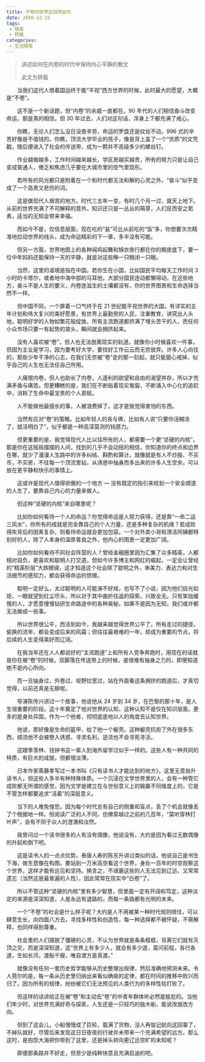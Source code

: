 ```yaml
---
title: 不卷的世界还回得去吗
date: 2016-12-15
tags:
 - 随笔
 - 转载
categories: 
 - 生活随笔
---
```

> 
>讲述如何在内卷的时代中保持内心平静的散文
>
> 此文为转载
>
>

&ensp;&ensp;&ensp;&ensp;当我们这代人借着国运终于能“平视”西方世界的时候，此时最大的愿望，大概是“不卷”。

&ensp;&ensp;&ensp;&ensp;这不是一个新话题，但“内卷”的余威一直都在。90 年代的人们相信奋斗改变命运，那是真的相信，但 30 年过去，人们对这句话，浑身上下都充满了戒心。

&ensp;&ensp;&ensp;&ensp;你瞧，无论人们怎么没日没夜辛劳，命运的罗盘还是纹丝不动，996 式的辛苦好像是不值钱的。你瞧，顶流大学毕业的孩子，像是背上盖了一个“优质”的文凭戳，随后便进入了社会的传送带，成为一颗并不高级多少的螺丝钉。

&ensp;&ensp;&ensp;&ensp;作业越做越多，工作时间越来越长，学区房越买越贵，所有的努力只是让自己变成普通人，倦乏和焦虑几乎要在大城市里的空气里现形。

&ensp;&ensp;&ensp;&ensp;若所有的风光都只是附着在一个和时代都无法和解的心灵之外，“奋斗”似乎变成了一个高贵又悲伤的词。

&ensp;&ensp;&ensp;&ensp;这是做现代人艰苦的地方。时代三五年一变，有时几个月一过，就天上地下。从前的世界充满了不可解释的意外，知识还只是一丛丛的萌芽，人们反而安之若素，适当的无知会带来幸福。

&ensp;&ensp;&ensp;&ensp;而如今不是，仅信息层面，现在吃的“盐”可比从前吃的“饭”多，你想要次次精准地拉动世界的线头，成为命运精彩的下一章，多半没有可能。

&ensp;&ensp;&ensp;&ensp;但另一方面，世界地图上的各种闻鸡起舞和锦衣夜行都在你的眼皮底下，要一位中年妈妈还能保持一天的平静，就是对这些睁一只眼闭一只眼。

&ensp;&ensp;&ensp;&ensp;当然，这里的语境是指在中国。若你生在小国，比如国民平均每天工作时间 3 小时的卡塔尔，或者地中海中部的马耳他，大部分国民连动都懒得动，在这些地方，奋斗不是人生的要义，内卷连滋生的土壤都没有，你的世界图景和生命选择当然不一样。

&ensp;&ensp;&ensp;&ensp;但中国不同，一个屏着一口气终于在 21 世纪能平视世界的大国，有详实的五年计划和伟大复兴的美好愿景，有世界上最勤劳的人民，注重教育，讲究出人头地，聪明好学的人物如繁花般绽放。所有主流跑道都挤满了埋头苦干的人，而任何小众市场只要一有起势的苗头，瞬间就会拥挤起来。

&ensp;&ensp;&ensp;&ensp;没有人喜欢被“卷”，但人也无法脱离现实的轨道。就像你小时候喜欢一件事，但因为主业是学习，因为要考好大学，要找好工作云云而无奈放弃。许多人心向往的，那些少年干净的心志，在我们无奈被“卷”走的那一刻起，就只能狠心戒掉，似乎自己的人生也无法任自己所用。

&ensp;&ensp;&ensp;&ensp;人痛恨内卷，但人也助长了内卷，人逐利的欲望和自由的渴望并存，所以才充满矛盾与痛苦。但更糟糕的是，我们在不断贴着现实匍匐，不断涌入中心化的追赶中，消耗了生命中最宝贵的个人禀赋。

&ensp;&ensp;&ensp;&ensp;人不能做他最擅长的事，人被浪费掉了。这才是我觉得害怕的东西。

&ensp;&ensp;&ensp;&ensp;当然有应对“卷”的策略。比如年轻人的丧与佛，比如有人说“只要你活糊涂了，就活明白了”，似乎都是一种高深莫测的钝感力。

&ensp;&ensp;&ensp;&ensp;但更重要的是，我觉得现代人比以往所有的人，都需要一个更“坚硬的内核”，那是你在这摇摇摆摆的人间，找到的几乎不会动摇的相信，你知道你的终点和边界在哪，就少了漫漫人生路中的许多纠结、斟酌和算计。就像就是有人不炒股、不买币，不买房，不往每一个顶流里钻，从诱惑中抽身而多出来的许多人生空余，可以放在更平静和快乐的事情上。

&ensp;&ensp;&ensp;&ensp;这或许是现代人值得骄傲的一个地方 — 没有既定的指引来规划一个安全顺遂的人生了，要靠自己内心的力量来做人。

&ensp;&ensp;&ensp;&ensp;但这种“坚硬的内核”来自哪里呢？

&ensp;&ensp;&ensp;&ensp;比如你如何看待一个人的命运？你觉得命运是人努力获得，还是靠“一命二运三风水”，你所有的成就是完全靠自己的个人力量，还是多种复杂的机缘？若成败得失背后的因素复杂，则看待命运就会更加包容。一个对外卖小哥和清洁阿姨都特别好的人，除了人本身的温厚善良之外，他内心的图景一定更加广阔。

&ensp;&ensp;&ensp;&ensp;比如你如何看待不同社会阵营的人？曾经金融圈里因为汇集了众多精英，人都相对自负，更喜欢和聪明人打交道，但如今许多博主和网红的崛起，一定会让曾经的“精英阶层”大跌眼镜，这才知道这个社会除了聪明之外，审美力、表达力和对生活细节的感知力，都会获得命运的馈赠。

&ensp;&ensp;&ensp;&ensp;聪明一定好么，太过聪明的人可能演不好戏，也写不了小说，因为他们目光如炬，一眼就望到红尘尽头，所以对于其中曲折往返的探索，兴致全无。只有笨拙缓慢的人，才愿意慢慢钻研生命路途中的各种奥秘。如果不是因为无知，我们或许都无法做成一些事。

&ensp;&ensp;&ensp;&ensp;所以世界很公平，而活到如今，我越来越觉得世界公平了。所有走过的捷径，偷换的流年，都会变成后来的风霜；但往往最艰难的一年，却成为重要的节点，将后续的人生变得美好而辽阔。

&ensp;&ensp;&ensp;&ensp;在我当年还在人人都说好的“主流跑道”上和所有人竞争奔跑时，用现在的话就是你在被“卷”的时候，双脚落在传送带上的时候，是很难有抽身之力的，即便知道绝不是内心所向。

&ensp;&ensp;&ensp;&ensp;而一旦抽身过，外卷过，视野拉宽过，站在外面看这条拥挤的跑道后，才真切觉得，以前还真是无聊呢。

&ensp;&ensp;&ensp;&ensp;导演陈传兴讲过一个故事，他说他从 24 岁到 34 岁，在巴黎的那十年，是人生很重要的阶段。这十年奠定了他对世界的认知，这种认知不是仅在知识层面，更多的是身处异国，作为一个他者，彻彻底底地以人的角度去认知世界。

&ensp;&ensp;&ensp;&ensp;他说，那好像是生命的盔甲，给了他一个躯壳。这种躯壳抗拒了外在很多东西，顺流他不会被卷入诱惑、寻求名利，逆流也不会寻死寻活。

&ensp;&ensp;&ensp;&ensp;这跟季羡林、钱钟书这一辈人到海外留学过似乎一样的。这些人有一种共同的特质，有巨大的成就，但都很淡薄。

&ensp;&ensp;&ensp;&ensp;日本作家斋藤孝写过一本书叫《只有读书人才能达到的地方》，这里无意抬升读书人，但这些人多半有种特殊体质。一个沉浸在文学世界里的人，会有一种管它成败都无所谓的感觉，因为文学是建立在与世俗意义上的输赢不同维度上的，它是不管怎样都要追求“活着”的深层意义。


&ensp;&ensp;&ensp;&ensp;当下的人难免惶恐，因为每个时代总有自己的侧重和盲点，丢了个机会就像丢了个根据地一样。但阅读广泛的人不同，仿佛穿越过之前的几百年，“莫听穿林打叶声”，会有不同于众人的澄澈和淡然。

&ensp;&ensp;&ensp;&ensp;我曾问过一个读书很多的人有没有偶像，他说没有，大约是因为看过无数偶像的升起和倒下吧。

&ensp;&ensp;&ensp;&ensp;这是读书人的一点点优势。泰康人寿的陈东升讲过类似的话，他说自己是书生下海，做生意像在构图，要站到一万米高空看这个世界，身处一百年的时空观察这个世界，这样才能有远见和坚持。换言之，不琢磨这些的人无法见到辽远，又常常遗忘（当然这是最普遍的人性），因此常常在现实中“白卷”了。

&ensp;&ensp;&ensp;&ensp;所以不管这种“坚硬的内核”里有多少智慧，但里面一定有开阔和笃定，这种淡定的来源是深深知道，人是永远有退路的，而每一条路都有光明的未来。

&ensp;&ensp;&ensp;&ensp;一个“不卷”的社会是什么样子呢？大约是人不用被某一种时代规则绑住，可以肆意生长，向四面八方去，寻找多样性和创造性，每一种选择都不被怀疑，不需解释，也同样得到尊重。

&ensp;&ensp;&ensp;&ensp;社会里的人们摆脱了僵硬的心灵，不认为世界就是条条框框，背离它们就有灭顶之灾，而是深深知道，这“世界上有多少人，就会有多少道，莫问前程，各行各道，生如长河，渡船千艘，唯自渡方是真渡。”

&ensp;&ensp;&ensp;&ensp;就像没有任何一套历史哲学能够从历史整理出规律，然后准确地预测未来。令人莞尔的是，每一条从历史里归纳出来看似确凿的定律，都在时间的推移中败兴而归了。因为所有的规律，纷纷被它们无法预见的人类行为的多样性给打败了。

&ensp;&ensp;&ensp;&ensp;但这样的话讲给正在被“卷”和主动去“卷”的中青年群体听必然是尴尬的。当他们年少时，对世界充满好奇与探索，人生还是一只轻巧的独木船，能说改就改方向。

&ensp;&ensp;&ensp;&ensp;但到了这会儿，小船慢慢成了巨轮，载满了货物，没人再惦记航向这回事了，不掉队就好，尽管后来发现这日日夜夜的行驶并未带来一个充满希望的远方。那么这时，是抱怨大海把你带到了这里，还是掉头转向更辽远空旷的未知呢？

&ensp;&ensp;&ensp;&ensp;即便那条路并不好走，但至少是纯粹快意且充满启迪的吧。
   
   